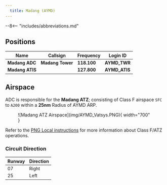 ```yaml
---
  title: Madang (AYMD)
---
```


--8<-- "includes/abbreviations.md"

## Positions

| Name                    | Callsign         | Frequency | Login ID    |
| ----------------------- | --------- | ---------------- | --------- |
| **Madang ADC** | **Madang Tower** | **118.100** | **AYMD_TWR**	| 
| **Madang ATIS**	| | **127.800** | **AYMD_ATIS** |

## Airspace
ADC is responsible for the **Madang ATZ**; consisting of Class F airspace `SFC` to `A200` within a **25nm** Radius of AYMD ARP.

<figure markdown>
![Madang ATZ Airspace](img/AYMD_Vatsys.PNG){ width="700" }
</figure>

Refer to the [PNG Local instructions](../) for more information about Class F/ATZ operations.

### Circuit Direction
| Runway | Direction |
| ------ | ----------|
| 07     | Right     |
| 25     | Left      |
